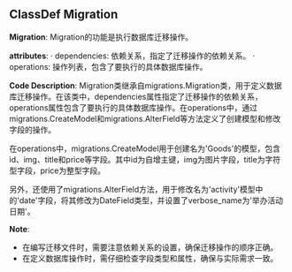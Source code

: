 ## ClassDef Migration
**Migration**: Migration的功能是执行数据库迁移操作。

**attributes**:
· dependencies: 依赖关系，指定了迁移操作的依赖关系。
· operations: 操作列表，包含了要执行的具体数据库操作。

**Code Description**:
Migration类继承自migrations.Migration类，用于定义数据库迁移操作。在该类中，dependencies属性指定了迁移操作的依赖关系，operations属性包含了要执行的具体数据库操作。在operations中，通过migrations.CreateModel和migrations.AlterField等方法定义了创建模型和修改字段的操作。

在operations中，migrations.CreateModel用于创建名为'Goods'的模型，包含id、img、title和price等字段。其中id为自增主键，img为图片字段，title为字符型字段，price为整型字段。

另外，还使用了migrations.AlterField方法，用于修改名为'activity'模型中的'date'字段，将其修改为DateField类型，并设置了verbose_name为'举办活动日期'。

**Note**:
- 在编写迁移文件时，需要注意依赖关系的设置，确保迁移操作的顺序正确。
- 在定义数据库操作时，需仔细检查字段类型和属性，确保与实际需求一致。
